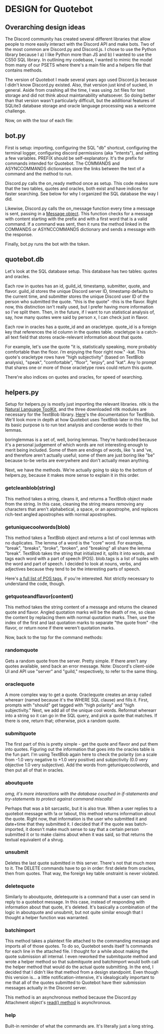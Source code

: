 # DESIGN for Quotebot

## Overarching design ideas

The Discord community has created several different libraries that allow people to more easily interact with the Discord API and make bots. Two of the most common are Discord.py and Discord.js. I chose to use the Python library because I a) I like Python more than JS and b) I wanted to use the CS50 SQL library. In outlining my codebase, I wanted to mimic the model from many of our PSETS where there's a main file and a helpers file that contains methods. 

The version of Quotebot I made several years ago used Discord.js because I didn't know Discord.py existed. Also, that version just kind of sucked, in general. Aside from crashing all the time, I was using .txt files for text storage and did not think about maintanability whatsoever. So doing better than that version wasn't particularly difficult, but the additional features of SQLite3 database storage and oracle language processing was a welcome challenge.

Now, on with the tour of each file:

## bot.py

First is setup: importing, configuring the SQL "db" shortcut, configuring the terminal logger, configuring discord permissions (aka "intents"), and setting a few variables. PREFIX should be self-explanatory. It's the prefix for commands intended for Quotebot. The COMMANDS and ASYNCCOMMANDS dictionaries store the links between the text of a command and the method to run. 

Discord.py calls the on_ready method once as setup. This code makes sure that the two tables, quotes and oracles, both exist and have indices for faster searching. See below for why I organized the SQL database the way I did.

Likewise, Discord.py calls the on_message function every time a message is sent, passing in a [Message object](https://discordpy.readthedocs.io/en/stable/api.html#message). This function checks for a message with content starting with the prefix and with a first word that is a valid command. If a command was sent, then it runs the method linked in the COMMANDS or ASYNCCOMMANDS dictionary and sends a message with the response.

Finally, bot.py runs the bot with the token.

## quotebot.db

Let's look at the SQL database setup. This database has two tables: quotes and oracles. 

Each row in quotes has an id, guild_id, timestamp, submitter, quote, and flavor. guild_id stores the unique Discord server ID, timestamp defaults to the current time, and submitter stores the unique Discord user ID of the person who submitted the quote. "this is the quote" -this is the flavor. Right now, this distinction isn't really used, but I prefer having more information so I've split them. Then, in the future, if I want to run statistical analysis of, say, how many quotes were said by person x, I can check just in flavor. 

Each row in oracles has a quote_id and an oracletype. quote_id is a foreign key that references the id column in the quotes table. oracletype is a catch-all text field that stores oracle-relevant information about that quote. 

For example, let's use the quote "it is, statistically speaking, more probably comfortable than the floor. i’m enjoying the floor right now." -kat. This quote's oracletype rows have "high subjectivity" (based on TextBlob analysis), "speak", "comfortable", "floor", "enjoy", and "kat". Any !o prompt that shares one or more of those oracletype rows could return this quote.

There're also indices on quotes and oracles, for speed of searching.

## helpers.py

Setup for helpers.py is mostly just importing the relevant libraries. nltk is the [Natural Language ToolKit](https://www.nltk.org/), and the three downloaded nltk modules are necessary for the TextBlob library. [Here](https://textblob.readthedocs.io/en/dev/index.html)'s the documentation for TextBlob. We'll look more in depth at how Quotebot uses TextBlob later in this file, but its basic purpose is to run text analysis and condense words to their lemmas.

boringlemmas is a set of, well, boring lemmas. They're hardcoded because it's a personal judgement of which words are not interesting enough to merit being included. Some of them are endings of words, like 's and 've, and therefore aren't actually useful; some of them are just boring like "be" because to-be verbs are everywhere and don't actually mean anything.

Next, we have the methods. We're actually going to skip to the bottom of helpers.py, because it makes more sense to explain it in this order.

### getcleanblob(string)

This method takes a string, cleans it, and returns a TextBlob object made from the string. In this case, cleaning the string means removing any characters that aren't alphabetical, a space, or an apostrophe, and replaces rich-text angled apostrophes with normal apostrophes.

### getuniquecoolwords(blob)

This method takes a TextBlob object and returns a list of cool lemmas with no duplicates. The lemma of a word is the "core" word. For example, "break", "breaks", "broke", "broken", and "breaking" all share the lemma "break". TextBlob takes the string that initialized it, splits it into words, and tags each word with a part of speech (POS). blob.tags is a list of tuples with the word and part of speech. I decided to look at nouns, verbs, and adjectives because they tend to be the interesting parts of speech.

Here's [a full list of POS tags](https://www.ling.upenn.edu/courses/Fall_2003/ling001/penn_treebank_pos.html), if you're interested. Not strictly necessary to understand the code, though. 

### getquoteandflavor(content)

This method takes the string content of a message and returns the cleaned quote and flavor. Angled quotation marks will be the death of me, so clean the content by replacing them with normal quotation marks. Then, use the index of the first and last quotation marks to separate "the quote from" -the flavor, or return none if there weren't quotation marks.

Now, back to the top for the command methods:

### randomquote

Gets a random quote from the server. Pretty simple. If there aren't any quotes available, send back an error message. Note: Discord's client-side UI and API use "server" and "guild," respectively, to refer to the same thing.

### oraclequote

A more complex way to get a quote. Oraclequote creates an array called wherearr (named because it's the WHERE SQL clause) and fills it. First, prompts with "should" get tagged with "high polarity" and "high subjectivity." Next, we add all of the unique cool words. Reformat wherearr into a string so it can go in the SQL query, and pick a quote that matches. If there is one, return that; otherwise, pick a random quote.

### submitquote

The first part of this is pretty simple - get the quote and flavor and put them into quotes. Figuring out the information that goes into the oracles table is the fun part. I'm using TextBlob again here to check the polarity (on a scale from -1.0 very negative to +1.0 very positive) and subjectivity (0.0 very objective 1.0 very subjective). Add the words from getuniquecoolwords, and then put all of that in oracles.

### aboutquote

*omg, it's more interactions with the database couched in if-statements and try-statements to protect against command miscalls!*

Perhaps that was a bit sarcastic, but it is also true. When a user replies to a quotebot message with !a or !about, this method returns information about the quote. Right now, that information is the user who submitted it and date+time that they submitted it. I decided that if the quote was batch-imported, it doesn't make much sense to say that a certain person submitted it or to make claims about when it was said, so that returns the textual equivalent of a shrug.

### unsubmit

Deletes the last quote submitted in this server. There's not that much more to it. The DELETE commands have to go in order: first delete from oracles, then from quotes. That way, the foreign key table onstraint is never violated.

### deletequote

Similarly to aboutquote, deletequote is a command that a user can send in reply to a quotebot message. In this case, instead of responding with information about that quote, it's deleted. It's basically a combination of the logic in aboutquote and unsubmit, but not quite similar enough that I thought a helper function was warranted.

### batchimport

This method takes a plaintext file attached to the commanding message and imports all of those quotes. To do so, Quotebot sends itself !s commands for each line in the attached file. I thought for a while about making the quote submission all internal. I even reworked the submitquote method and wrote a helper method so that submitquote and batchimport would both call the helper method that would do the actual quote submitting. In the end, I decided that I didn't like that method from a design standpoint. Even though this version is... a little notification-intensive, it's idealogically important to me that all of the quotes submitted to Quotebot have their submission messages actually in the Discord server.

This method is an asynchronous method because the Discord.py Attachment object's [read() method](https://discordpy.readthedocs.io/en/stable/api.html#discord.Attachment.read) is asynchronous.

### help

Built-in reminder of what the commands are. It's literally just a long string.